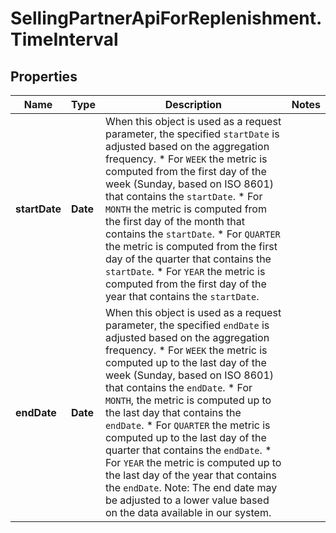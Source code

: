 # SellingPartnerApiForReplenishment.TimeInterval

## Properties
Name | Type | Description | Notes
------------ | ------------- | ------------- | -------------
**startDate** | **Date** | When this object is used as a request parameter, the specified `startDate` is adjusted based on the aggregation frequency.  * For `WEEK` the metric is computed from the first day of the week (Sunday, based on ISO 8601) that contains the `startDate`. * For `MONTH` the metric is computed from the first day of the month that contains the `startDate`. * For `QUARTER` the metric is computed from the first day of the quarter that contains the `startDate`. * For `YEAR` the metric is computed from the first day of the year that contains the `startDate`. | 
**endDate** | **Date** | When this object is used as a request parameter, the specified `endDate` is adjusted based on the aggregation frequency.  * For `WEEK` the metric is computed up to the last day of the week (Sunday, based on ISO 8601) that contains the `endDate`. * For `MONTH`, the metric is computed up to the last day that contains the `endDate`. * For `QUARTER` the metric is computed up to the last day of the quarter that contains the `endDate`. * For `YEAR` the metric is computed up to the last day of the year that contains the `endDate`.  Note: The end date may be adjusted to a lower value based on the data available in our system. | 


